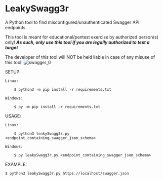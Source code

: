 # LeakySwagg3r
A Python tool to find misconfigured/unauthenticated Swagger API endpoints

This tool is meant for educational/pentest exercise by authorized person(s) only!
***As such, only use this tool if you are legally authorized to test a target***
      
The developer of this tool will NOT be held liable in case of any misuse of this tool!
![swagger_0](https://github.com/3sth3rN00n/LeakySwagg3r/assets/171611980/a2ddf8c1-0318-49be-b92d-7ec2c2f416a7)


SETUP:

	Linux: 
 
 		$ python3 -m pip install -r requirements.txt
   
	Windows: 
 
 		$ py -m pip install -r requirements.txt

USAGE:

	Linux: 
 
		$ python3 leakySwagg3r.py <endpoint_containing_swagger_json_schema>
  
	Windows:
 
		$ py leakySwagg3r.py <endpoint_containing_swagger_json_schema>

EXAMPLE: 

	$ python3 leakySwagg3r.py https://localhost/swagger.json
